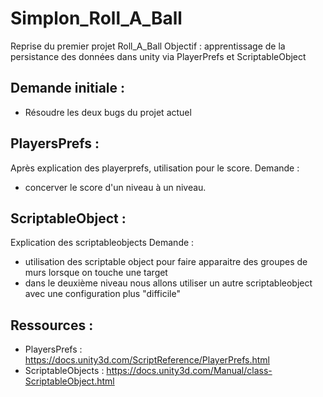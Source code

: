 # Simplon_Roll_A_Ball
 
Reprise du premier projet Roll_A_Ball
Objectif : apprentissage de la persistance des données dans unity via PlayerPrefs et ScriptableObject

## Demande initiale :

- Résoudre les deux bugs du projet actuel

## PlayersPrefs :

Après explication des playerprefs, utilisation pour le score. 
Demande :
- concerver le score d'un niveau à un niveau.

## ScriptableObject :

Explication des scriptableobjects
Demande :
- utilisation des scriptable object pour faire apparaitre des groupes de murs lorsque on touche une target
- dans le deuxième niveau nous allons utiliser un autre scriptableobject avec une configuration plus "difficile"

## Ressources :

- PlayersPrefs : https://docs.unity3d.com/ScriptReference/PlayerPrefs.html
- ScriptableObjects : https://docs.unity3d.com/Manual/class-ScriptableObject.html
